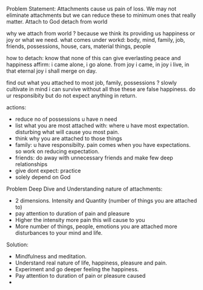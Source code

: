 Problem Statement: Attachments cause us pain of loss. We may not eliminate attachments but we can reduce these to minimum ones that really matter. 
Attach to God 
detach from world 

why we attach from world ?
because we think its providing us happiness or joy or what we need. 
what comes under workd: 
body, mind, family, job, friends, possessions, house, cars, material things, people

how to detach:
know that none of this can give everlasting peace and happiness
affirm: i came alone, i go alone. 
from joy i came, in joy i live, in that eternal joy i shall merge on day. 

find out what you attached to most
job, family, possessions ? 
slowly cultivate in mind i can survive without all thse
these are false happiness. 
do ur responsibity but do not expect anything in return. 


actions: 
- reduce no of possessions u have n need
- list what you are most attached with: where u have most expectation. disturbing what will cause you most pain.
- think why you are attached to those things
- family: u have responsibilty. pain comes when you have expectations. so work on reducing expectation. 
- friends: do away with unnecessary friends and make few deep relationships
- give dont expect: practice
- solely depend on God 



Problem Deep Dive and Understanding nature of attachments:
- 2 dimensions. Intensity and Quantity (number of things you are attached to)
- pay attention to duration of pain and pleasure
- Higher the intensity more pain this will cause to you 
- More number of things, people, emotions you are attached more disturbances to your mind and life. 

Solution: 
- Mindfulness and meditation. 
- Understand real nature of life, happiness, pleasure and pain. 
- Experiment and go deeper feeling the happiness. 
- Pay attention to duration of pain or pleasure caused 
- 

